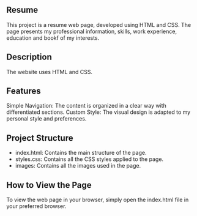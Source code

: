 ## Resume
This project is a resume web page, developed using HTML and CSS. The page presents my professional information, skills, work experience, education and bookf of my interests.

## Description
The website uses HTML and CSS.

## Features
Simple Navigation: The content is organized in a clear way with differentiated sections.
Custom Style: The visual design is adapted to my personal style and preferences.

## Project Structure
- index.html: Contains the main structure of the page.
- styles.css: Contains all the CSS styles applied to the page.
- images: Contains all the images used in the page.

## How to View the Page
To view the web page in your browser, simply open the index.html file in your preferred browser.
